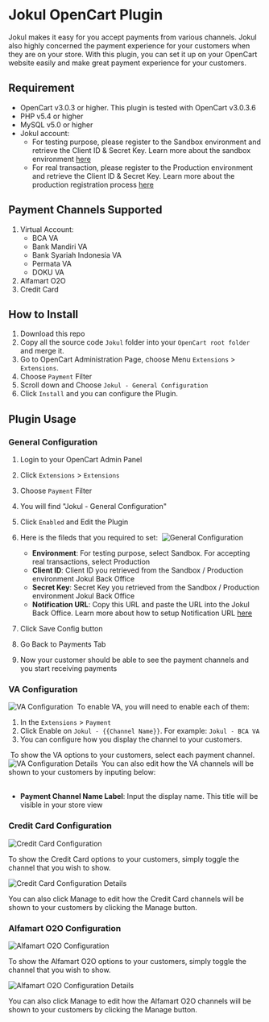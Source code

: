 # Jokul OpenCart Plugin

Jokul makes it easy for you accept payments from various channels. Jokul also highly concerned the payment experience for your customers when they are on your store. With this plugin, you can set it up on your OpenCart website easily and make great payment experience for your customers.
​
## Requirement
- OpenCart v3.0.3 or higher. This plugin is tested with OpenCart v3.0.3.6
- PHP v5.4 or higher
- MySQL v5.0 or higher
- Jokul account:
    - For testing purpose, please register to the Sandbox environment and retrieve the Client ID & Secret Key. Learn more about the sandbox environment [here](https://jokul.doku.com/docs/docs/getting-started/explore-sandbox)
    - For real transaction, please register to the Production environment and retrieve the Client ID & Secret Key. Learn more about the production registration process [here](https://jokul.doku.com/docs/docs/getting-started/register-user)
​
## Payment Channels Supported
1. Virtual Account:
    - BCA VA
    - Bank Mandiri VA
    - Bank Syariah Indonesia VA
    - Permata VA
    - DOKU VA
2. Alfamart O2O
3. Credit Card
## How to Install
1. Download this repo
2. Copy all the source code `Jokul` folder into your `OpenCart root folder` and merge it.
3. Go to OpenCart Administration Page, choose Menu `Extensions` >  `Extensions`.
4. Choose `Payment` Filter
5. Scroll down and Choose `Jokul - General Configuration`
6. Click `Install` and you can configure the Plugin. 
​
## Plugin Usage
### General Configuration
1. Login to your OpenCart Admin Panel
2. Click `Extensions` > `Extensions`
3. Choose `Payment` Filter
4. You will find "Jokul - General Configuration"
5. Click `Enabled` and Edit the Plugin
6. Here is the fileds that you required to set:
​
    ![General Configuration](https://i.ibb.co/k8ZmWzp/Screen-Shot-2021-03-24-at-20-19-45.png)
    
    - **Environment**: For testing purpose, select Sandbox. For accepting real transactions, select Production
    - **Client ID**: Client ID you retrieved from the Sandbox / Production environment Jokul Back Office
    - **Secret Key**: Secret Key you retrieved from the Sandbox / Production environment Jokul Back Office
    - **Notification URL**: Copy this URL and paste the URL into the Jokul Back Office. Learn more about how to setup Notification URL [here](https://jokul.doku.com/docs/docs/after-payment/setup-notification-url)
7. Click Save Config button
8. Go Back to Payments Tab
9. Now your customer should be able to see the payment channels and you start receiving payments
​
### VA Configuration

![VA Configuration](https://i.ibb.co/cN0W4MZ/Screen-Shot-2021-03-24-at-20-26-21.png)
​
To enable VA, you will need to enable each of them:

1. In the `Extensions` > `Payment`
2. Click Enable on `Jokul - {{Channel Name}}`. For example: `Jokul - BCA VA`
3. You can configure how you display the channel to your customers.

​
To show the VA options to your customers, select each payment channel.
​
![VA Configuration Details](https://i.ibb.co/8M3HGn3/Screen-Shot-2021-03-24-at-20-31-02.png)
​
You can also edit how the VA channels will be shown to your customers by inputing below:  
​
- **Payment Channel Name Label**: Input the display name. This title will be visible in your store view

### Credit Card Configuration

![Credit Card Configuration](https://i.ibb.co/djTnq3X/Screen-Shot-2021-06-08-at-12-10-51.png)

To show the Credit Card options to your customers, simply toggle the channel that you wish to show.

![Credit Card Configuration Details](https://i.ibb.co/RbF82V4/Screen-Shot-2021-06-08-at-12-12-34.png)

You can also click Manage to edit how the Credit Card channels will be shown to your customers by clicking the Manage button.

### Alfamart O2O Configuration

![Alfamart O2O Configuration](https://i.ibb.co/djTnq3X/Screen-Shot-2021-06-08-at-12-10-51.png)

To show the Alfamart O2O options to your customers, simply toggle the channel that you wish to show.

![Alfamart O2O Configuration Details](https://i.ibb.co/LYzTyMr/Screen-Shot-2021-06-08-at-12-13-40.png)

You can also click Manage to edit how the Alfamart O2O channels will be shown to your customers by clicking the Manage button.
